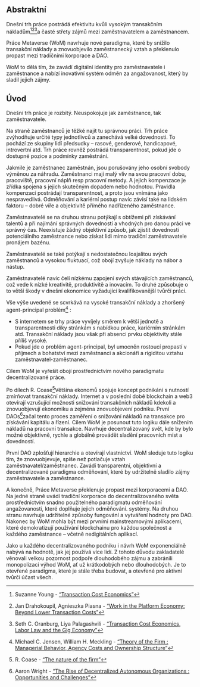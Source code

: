 

## Abstraktní

Dnešní trh práce postrádá efektivitu kvůli vysokým transakčním nákladům[^1][^2][^3]a časté střety zájmů mezi zaměstnavatelem a zaměstnancem.

Práce Metaverse (WoM) navrhuje nové paradigma, které by snížilo transakční náklady a znovuobjevilo zaměstnanecký vztah a překlenulo propast mezi tradičními korporace a DAO.

WoM to dělá tím, že zavádí digitální identity pro zaměstnavatele i zaměstnance a nabízí inovativní systém odměn za angažovanost, který by sladil jejich zájmy.

## Úvod

Dnešní trh práce je rozbitý. Neuspokojuje jak zaměstnance, tak zaměstnavatele.

Na straně zaměstnanců je těžké najít tu správnou práci. Trh práce zvýhodňuje určité typy jednotlivců a zanechává velké dovednosti. To pochází ze skupiny lidí předsudky – rasové, genderové, handicapové, introvertní atd. Trh práce rovněž postrádá transparentnost, pokud jde o dostupné pozice a podmínky zaměstnání.

Jakmile je zaměstnanec zaměstnán, jsou porušovány jeho osobní svobody výměnou za náhradu. Zaměstnanci mají malý vliv na svou pracovní dobu, pracoviště, pracovní náplň resp pracovní metody. A jejich kompenzace je zřídka spojena s jejich skutečným dopadem nebo hodnotou. Pravidla kompenzací postrádají transparentnost, a proto jsou vnímána jako nespravedlivá. Odměňování a kariérní postup navíc závisí také na lidském faktoru – dobré víře a objektivitě přímého nadřízeného zaměstnance.

Zaměstnavatelé se na druhou stranu potýkají s obtížemi při získávání talentů a při najímání správných dovedností a vhodných pro danou práci ve správný čas. Neexistuje žádný objektivní způsob, jak zjistit dovednosti potenciálního zaměstnance nebo získat lidi mimo tradiční zaměstnavatele pronájem bazénu.

Zaměstnavatelé se také potýkají s nedostatečnou loajalitou svých zaměstnanců a vysokou fluktuací, což obojí zvyšuje náklady na nábor a nástup.

Zaměstnavatelé navíc čelí nízkému zapojení svých stávajících zaměstnanců, což vede k nízké kreativitě, produktivitě a inovacím. To druhé způsobuje o to větší škody v dnešní ekonomice vyžadující kvalifikovanější tvůrčí práci.

Vše výše uvedené se scvrkává na vysoké transakční náklady a zhoršený agent-principal problém[^4] :

- S internetem se trhy práce vyvíjely směrem k větší jednotě a transparentnosti díky stránkám s nabídkou práce, kariérním stránkám atd. Transakční náklady jsou však při absenci prvku objektivity stále příliš vysoké.
- Pokud jde o problém agent-principal, byl umocněn rostoucí propastí v příjmech a bohatství mezi zaměstnanci a akcionáři a rigiditou vztahu zaměstnavatel-zaměstnanec.

Cílem WoM je vyřešit obojí prostřednictvím nového paradigmatu decentralizované práce.

Po dílech R. Coase[^5]Většina ekonomů spojuje koncept podnikání s nutností zmírňovat transakční náklady. Internet a v poslední době blockchain a web3 otevírají vzrušující možnosti snižování transakčních nákladů kdekoli a znovuobjevují ekonomiku a zejména znovuobjevení podniku. První DAOs[^6]začal tento proces zaměření o snižování nákladů na transakce pro získávání kapitálu a řízení. Cílem WoM je posunout tuto logiku dále snížením nákladů na pracovní transakce. Navrhuje decentralizovaný svět, kde by bylo možné objektivně, rychle a globálně provádět sladění pracovních míst a dovedností.

První DAO zplošťují hierarchie a otevírají vlastnictví. WoM sleduje tuto logiku tím, že znovuobjevuje, spíše než potlačuje vztah zaměstnavatel/zaměstnanec. Zavádí transparentní, objektivní a decentralizované paradigma odměňování, které by udržitelně sladilo zájmy zaměstnavatele a zaměstnance.

A konečně, Práce Metaverse překlenuje propast mezi korporacemi a DAO. Na jedné straně uvádí tradiční korporace do decentralizovaného světa prostřednictvím snadno použitelného paradigmatu odměňování angažovanosti, které doplňuje jejich odměňování. systémy. Na druhou stranu navrhuje udržitelné způsoby fungování a vytváření hodnoty pro DAO. Nakonec by WoM mohla být mezi prvními mainstreamovými aplikacemi, které demokratizují používání blockchainu pro každou společnost a každého zaměstnance – včetně nedigitálních aplikací.

Jako u každého decentralizovaného podniku i návrh WoM exponenciálně nabývá na hodnotě, jak jej používá více lidí. Z tohoto důvodu zakladatelé věnovali velkou pozornost podpoře dlouhodobého zájmu a zabránili monopolizaci výhod WoM, ať už krátkodobých nebo dlouhodobých. Je to otevřené paradigma, které je stále třeba budovat, a otevřené pro aktivní tvůrčí účast všech.


[^1]: Suzanne Young - [“Transaction Cost Economics”](https://www.academia.edu/24703426/Transaction_Cost_Economics)
[^2]: Jan Drahokoupil, Agnieszka Piasna - [“Work in the Platform Economy: Beyond Lower Transaction Costs”](https://www.intereconomics.eu/contents/year/2017/number/6/article/work-in-the-platform-economy-beyond-lower-transaction-costs.html)
[^3]: Seth C. Oranburg, Liya Palagashvili - [“Transaction Cost Economics, Labor Law and the Gig Economy”](https://dsc.duq.edu/cgi/viewcontent.cgi?article=1115&context=law-faculty-scholarship)
[^4]: Michael C. Jensen, William H. Meckling - [“Theory of the Firm : Managerial Behavior, Agency Costs and Ownership Structure”](https://www.sfu.ca/~wainwrig/Econ400/jensen-meckling.pdf)
[^5]: R. Coase - [“The nature of the firm”](http://econdse.org/wp-content/uploads/2014/09/firm-coase.pdf)
[^6]: Aaron Wright - [“The Rise of Decentralized Autonomous Organizations : Opportunities and Challenges”](https://stanford-jblp.pubpub.org/pub/rise-of-daos/release/1)

